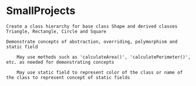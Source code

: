 # SmallProjects
    Create a class hierarchy for base class Shape and derived classes Triangle, Rectangle, Circle and Square

    Demonstrate concepts of abstraction, overriding, polymorphism and static field

        May use methods such as 'calculateArea()', 'calculatePerimeter()', etc. as needed for demonstrating concepts

        May use static field to represent color of the class or name of the class to represent concept of static fields
